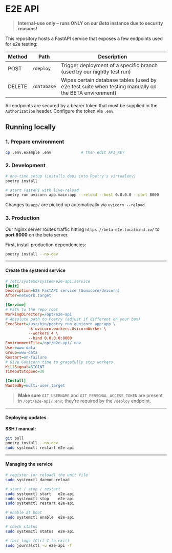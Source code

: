 # E2E API

> **Internal‑use only – runs ONLY on our _Beta_ instance due to security reasons!**

This repository hosts a FastAPI service that exposes a few endpoints used for e2e testing:

| Method | Path        | Description                                                                                          |
| ------ | ----------- | ---------------------------------------------------------------------------------------------------- |
| POST   | `/deploy`   | Trigger deployment of a specific branch (used by our nightly test run)                               |
| DELETE | `/database` | Wipes certain database tables (used by e2e test suite when testing manually on the BETA environment) |

All endpoints are secured by a bearer token that must be supplied in the `Authorization` header. Configure the token via `.env`.

## Running locally

### 1. Prepare environment

```bash
cp .env.example .env             # then edit API_KEY
```

### 2. Development

```bash
# one-time setup (installs deps into Poetry's virtualenv)
poetry install

# start FastAPI with live-reload
poetry run uvicorn app.main:app --reload --host 0.0.0.0 --port 8000
```

Changes to `app/` are picked up automatically via `uvicorn --reload`.

### 3. Production

Our Nginx server routes traffic hitting `https://beta-e2e.localmind.io/` to **port 8000** on the beta server.

First, install production dependencies:

```bash
poetry install --no-dev
```

---

#### Create the systemd service

```ini
# /etc/systemd/system/e2e-api.service
[Unit]
Description=E2E FastAPI service (Gunicorn/Uvicorn)
After=network.target

[Service]
# Path to the repo root
WorkingDirectory=/opt/e2e-api
# Absolute path to Poetry (adjust if different on your box)
ExecStart=/usr/bin/poetry run gunicorn app:app \
          -k uvicorn.workers.UvicornWorker \
          --workers 4 \
          --bind 0.0.0.0:8000
EnvironmentFile=/opt/e2e-api/.env
User=www-data
Group=www-data
Restart=on-failure
# Give Gunicorn time to gracefully stop workers
KillSignal=SIGINT
TimeoutStopSec=30

[Install]
WantedBy=multi-user.target
```

> **Make sure** `GIT_USERNAME` and `GIT_PERSONAL_ACCESS_TOKEN` are present in
> `/opt/e2e-api/.env`; they’re required by the `/deploy` endpoint.

---

#### Deploying updates

**SSH / manual:**

```bash
git pull
poetry install --no-dev
sudo systemctl restart e2e-api
```

---

#### Managing the service

```bash
# register (or reload) the unit file
sudo systemctl daemon-reload

# start / stop / restart
sudo systemctl start   e2e-api
sudo systemctl stop    e2e-api
sudo systemctl restart e2e-api

# enable at boot
sudo systemctl enable  e2e-api

# check status
sudo systemctl status  e2e-api

# tail logs (Ctrl‑C to exit)
sudo journalctl -u e2e-api -f
```
